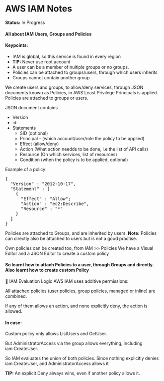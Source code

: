 # AWS IAM Notes

**Status:** In Progress

#### All about IAM Users, Groups and Policies

#### Keypoints:

- IAM is global, so this service is found in every region
- **TIP:** Never use root account
- A user can be a member of nultiple groups or no groups.
- Policies can be attached to groups/users, through which users inherits
- Groups cannot contain another group

We create users and groups, to allow/deny services, through JSON documents known as Policies, in AWS Least Privilege Principals is applied. Policies are attached to groups or users.

JSON document contains 
- Version
- id
- Statements
  - SID (optional)
  - Principal - (which account/user/role the policy to be applied)
  - Effect (allow/deny)
  - Action (What action needds to be done, i.e the list of API calls)
  - Resource (On which services, list of resources)
  - Condition (when the policy is to be applied, optional)

Example of a policy:

<pre>{
  "Version" : "2012-10-17",
  "Statement" : [
    {
      "Effect" : "Allow";
      "Action" : "ec2:Describe",
      "Resource" : "*"
    }
  ]
}</pre>

Policies are attached to Groups, and are inherited by users.
**Note:** Policies can directly also be attached to users but is not a good practise.

Own policies can be created too, from IAM >> Policies
We have a Visual Editor and a JSON Editor to create a custom policy

#### So learnt how to attach Policies to a user, through Groups and directly. Also learnt how to create custom Policy

🔐 IAM Evaluation Logic
AWS IAM uses additive permissions:

All attached policies (user policies, group policies, managed or inline) are combined.

If any of them allows an action, and none explicitly deny, the action is allowed.

#### In case:

Custom policy only allows ListUsers and GetUser.

But AdministratorAccess via the group allows everything, including iam:CreateUser.

So IAM evaluates the union of both policies. Since nothing explicitly denies iam:CreateUser, and AdministratorAccess allows it

**TIP:** An explicit Deny always wins, even if another policy allows it.


